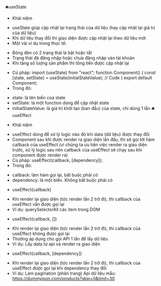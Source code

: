 🛎️useState
* Khái niệm
- useState giúp cập nhật lại trạng thái của dữ liệu (hay cập nhật lại giá trị của dữ liệu)
- Khi dữ liệu thay đổi thì giao diện được cập nhật lại theo dữ liệu mới
- Một vài ví dụ trong thực tế:
+ Bóng đèn có 2 trạng thái là bật hoặc tắt
+ Trạng thái đã đăng nhập hoặc chưa đăng nhập vào tài khoản
+ Khi tăng số lượng sản phẩm thì tổng tiền được cập nhật lại
- Cú pháp: 
import {useState} from "react";
function Component() {
    const [state, setState] = useState(initialStateValue);
    // Code
}
export default Component;
- Trong đó:
+ state: là tên biến của state
+ setState: là một function dùng để cập nhật state
+ initialStateValue: là giá trị khởi tạo (ban đầu) của state, chỉ dùng 1 lần
🛎️useEffect
* Khái niệm
- useEffect dùng để xử lý logic nào đó khi data (dữ liệu) được thay đổi
- Component sau khi được render ra giao diện lần đầu, thì sẽ gọi tới hàm callback của useEffect (vì chúng ta ưu tiên việc render ra giao diện trước, xử lý logic sau nên callback của useEffect sẽ chạy sau khi component được render ra)
- Cú pháp:
    useEffect(callback, [dependency]);
- Trong đó:
+ callback: làm hàm gọi lại, bắt buộc phải có 
+ dependency: là một biến. Không bắt buộc phải có 
* useEffect(callback)
- Khi render lại giao diện (tức render lần 2 trở đi), thì callback của useEffect vẫn được gọi lại
- Ví dụ: querySelectorAll các item trong DOM
* useEffect(callback, [])
- Khi render lại giao diện (tức render lần 2 trở đi), thì callback của useEffect không được gọi lại
- Thường áp dụng cho gọi API 1 lần để lấy dữ liệu
- Ví dụ: Lấy data từ api và render ra giao diện
* useEffect(callback, [dependency])
- Khi render lại giao diện (tức render lần 2 trở đi), thì callback của useEffect được gọi lại khi dependency thay đổi
- Ví dụ: Làm pagination (phân trang)
Api dữ liệu mẫu: https://dummyjson.com/products?skip=0&limit=30